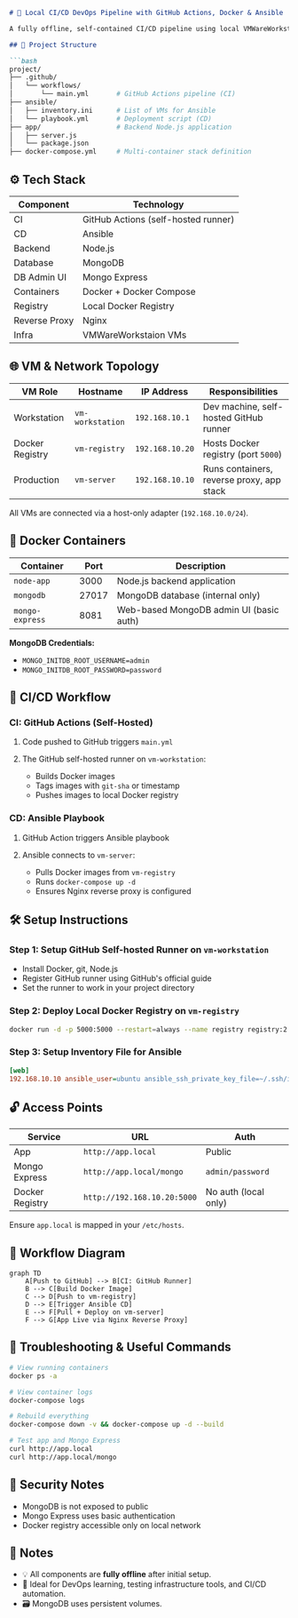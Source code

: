 
````markdown
# 🔧 Local CI/CD DevOps Pipeline with GitHub Actions, Docker & Ansible

A fully offline, self-contained CI/CD pipeline using local VMWareWorkstation VMs. Ideal for learning, development, and testing infrastructure automation with GitHub Actions (self-hosted), Docker containers, Ansible, and a local Docker registry.

## 📁 Project Structure

```bash
project/
├── .github/
│   └── workflows/
│       └── main.yml       # GitHub Actions pipeline (CI)
├── ansible/
│   ├── inventory.ini      # List of VMs for Ansible
│   └── playbook.yml       # Deployment script (CD)
├── app/                   # Backend Node.js application
│   ├── server.js
│   └── package.json
├── docker-compose.yml     # Multi-container stack definition


````

## ⚙️ Tech Stack

| Component     | Technology                          |
| ------------- | ----------------------------------- |
| CI            | GitHub Actions (self-hosted runner) |
| CD            | Ansible                             |
| Backend       | Node.js                             |
| Database      | MongoDB                             |
| DB Admin UI   | Mongo Express                       |
| Containers    | Docker + Docker Compose             |
| Registry      | Local Docker Registry               |
| Reverse Proxy | Nginx                               |
| Infra         | VMWareWorkstaion VMs                |

## 🌐 VM & Network Topology

| VM Role         | Hostname         | IP Address      | Responsibilities                          |
| --------------- | ---------------- | --------------- | ----------------------------------------- |
| Workstation     | `vm-workstation` | `192.168.10.1`  | Dev machine, self-hosted GitHub runner    |
| Docker Registry | `vm-registry`    | `192.168.10.20` | Hosts Docker registry (port `5000`)       |
| Production      | `vm-server`      | `192.168.10.10` | Runs containers, reverse proxy, app stack |

All VMs are connected via a host-only adapter (`192.168.10.0/24`).

## 🐳 Docker Containers

| Container       | Port  | Description                             |
| --------------- | ----- | --------------------------------------- |
| `node-app`      | 3000  | Node.js backend application             |
| `mongodb`       | 27017 | MongoDB database (internal only)        |
| `mongo-express` | 8081  | Web-based MongoDB admin UI (basic auth) |

**MongoDB Credentials:**

* `MONGO_INITDB_ROOT_USERNAME=admin`
* `MONGO_INITDB_ROOT_PASSWORD=password`

## 🔄 CI/CD Workflow

### CI: GitHub Actions (Self-Hosted)

1. Code pushed to GitHub triggers `main.yml`
2. The GitHub self-hosted runner on `vm-workstation`:

   * Builds Docker images
   * Tags images with `git-sha` or timestamp
   * Pushes images to local Docker registry

### CD: Ansible Playbook

1. GitHub Action triggers Ansible playbook
2. Ansible connects to `vm-server`:

   * Pulls Docker images from `vm-registry`
   * Runs `docker-compose up -d`
   * Ensures Nginx reverse proxy is configured

## 🛠️ Setup Instructions


### Step 1: Setup GitHub Self-hosted Runner on `vm-workstation`

* Install Docker, git, Node.js
* Register GitHub runner using GitHub's official guide
* Set the runner to work in your project directory

### Step 2: Deploy Local Docker Registry on `vm-registry`

```bash
docker run -d -p 5000:5000 --restart=always --name registry registry:2
```

### Step 3: Setup Inventory File for Ansible

```ini
[web]
192.168.10.10 ansible_user=ubuntu ansible_ssh_private_key_file=~/.ssh/id_rsa
```

## 🔓 Access Points

| Service         | URL                         | Auth                 |
| --------------- | --------------------------- | -------------------- |
| App             | `http://app.local`          | Public               |
| Mongo Express   | `http://app.local/mongo`    | `admin/password`     |
| Docker Registry | `http://192.168.10.20:5000` | No auth (local only) |

Ensure `app.local` is mapped in your `/etc/hosts`.

## 🔁 Workflow Diagram

```mermaid
graph TD
    A[Push to GitHub] --> B[CI: GitHub Runner]
    B --> C[Build Docker Image]
    C --> D[Push to vm-registry]
    D --> E[Trigger Ansible CD]
    E --> F[Pull + Deploy on vm-server]
    F --> G[App Live via Nginx Reverse Proxy]
```

## 🧪 Troubleshooting & Useful Commands

```bash
# View running containers
docker ps -a

# View container logs
docker-compose logs

# Rebuild everything
docker-compose down -v && docker-compose up -d --build

# Test app and Mongo Express
curl http://app.local
curl http://app.local/mongo
```

## 🔐 Security Notes

* MongoDB is not exposed to public
* Mongo Express uses basic authentication
* Docker registry accessible only on local network

## 📌 Notes

* 💡 All components are **fully offline** after initial setup.
* 🧪 Ideal for DevOps learning, testing infrastructure tools, and CI/CD automation.
* 🗃️ MongoDB uses persistent volumes.
